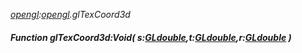 _[opengl](../../modules/opengl/opengl-module.md):[opengl](../../modules/opengl/opengl-module.md).glTexCoord3d_
##### Function glTexCoord3d:Void( s:[GLdouble](../../modules/opengl/opengl-gldouble.md),t:[GLdouble](../../modules/opengl/opengl-gldouble.md),r:[GLdouble](../../modules/opengl/opengl-gldouble.md) )
